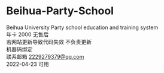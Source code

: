 # Beihua-Party-School
Beihua University Party school education and training system  
年卡 2000
无售后  
若网站更新导致代码失效 不负责更新  
机器码绑定  
联系邮箱 2229279379@qq.com  
2022-04-23 可用  
